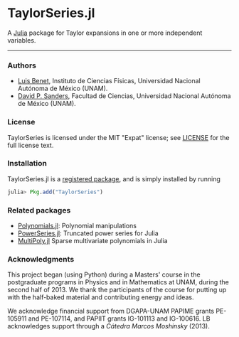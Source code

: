 # TaylorSeries.jl

A [Julia](http://julialang.org) package for Taylor expansions in one or more independent variables.

---

### Authors

- [Luis Benet](http://www.cicc.unam.mx/~benet/), Instituto de Ciencias
    Físicas, Universidad Nacional Autónoma de México (UNAM).
- [David P. Sanders](http://sistemas.fciencias.unam.mx/~dsanders/), Facultad
    de Ciencias, Universidad Nacional Autónoma de México (UNAM).


### License

TaylorSeries is licensed under the MIT "Expat" license; see
[LICENSE](https://github.com/lbenet/TaylorSeries.jl/blob/master/LICENSE.md) for
the full license text.

### Installation

TaylorSeries.jl is a [registered package](http://pkg.julialang.org), and is
simply installed by running

```julia
julia> Pkg.add("TaylorSeries")
```

### Related packages

- [Polynomials.jl](https://github.com/keno/Polynomials.jl): Polynomial manipulations
- [PowerSeries.jl](https://github.com/jwmerrill/PowerSeries.jl): Truncated power series for Julia
- [MultiPoly.jl](https://github.com/daviddelaat/MultiPoly.jl) Sparse multivariate polynomials in Julia

### Acknowledgments

This project began (using Python) during a Masters' course in the postgraduate
programs in Physics and in Mathematics at UNAM, during the second half of 2013.
We thank the participants of the course for putting up with the half-baked
material and contributing energy and ideas.

We acknowledge financial support from DGAPA-UNAM PAPIME grants PE-105911 and
PE-107114, and PAPIIT grants IG-101113 and IG-100616. LB acknowledges
support through a *Cátedra Marcos Moshinsky* (2013).
